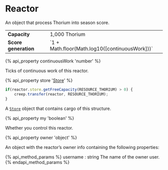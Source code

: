 # Reactor

An object that process Thorium into season score.

<table class="table gameplay-info">
    <tbody>
    <tr>
        <td><strong>Capacity</strong></td>
        <td>1,000 Thorium</td>
    </tr>
    <tr>
        <td><strong>Score generation</strong></td>
        <td>`1 + Math.floor(Math.log10([continuousWork]))`</td>
    </tr>
    </tbody>
</table>

{% api_property continuousWork 'number' %}

Ticks of continuous work of this reactor.

{% api_property store '<a href="#Store">Store</a>' %}

```javascript
if(reactor.store.getFreeCapacity(RESOURCE_THORIUM) > 0) {
    creep.transfer(reactor, RESOURCE_THORIUM);
}
```


A [`Store`](#Store) object that contains cargo of this structure.

{% api_property my 'boolean' %}

Whether you control this reactor.

{% api_property owner 'object' %}

An object with the reactor’s owner info containing the following properties:

{% api_method_params %}
username : string
The name of the owner user.
{% endapi_method_params %}

